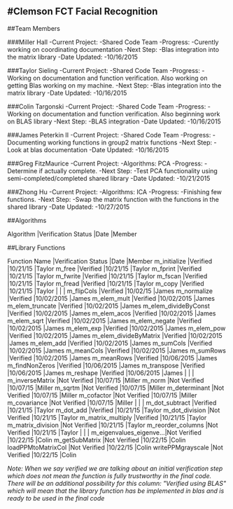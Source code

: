 #Clemson FCT Facial Recognition
-----

##Team Members

###Miller Hall
-Current Project:
 -Shared Code Team
-Progress:
 -Curently working on coordinating documentation
-Next Step:
 -Blas integration into the matrix library
-Date Updated:
 -10/16/2015

###Taylor Sieling
-Current Project:
 -Shared Code Team
-Progress:
 -Working on documentation and function verification. Also working on getting Blas working on my machine.
-Next Step:
 -Blas integration into the matrix library
-Date Updated:
 -10/16/2015

###Colin Targonski
-Current Project:
 -Shared Code Team
-Progress:
 -Working on documentation and function verification. Also beginning work on BLAS library
-Next Step:
 -BLAS integration
-Date Updated:
 -10/16/2015

###James Peterkin II
-Current Project:
 -Shared Code Team
-Progress:
 -Documenting working functions in group2 matrix functions
-Next Step:
 -Look at blas documentation
-Date Updated:
 -10/16/2015

###Greg FitzMaurice
-Current Project:
 -Algorithms: PCA
-Progress:
 -Determine if actually complete.
-Next Step:
 -Test PCA functionality using semi-completed/completed shared library
-Date Updated:
 -10/21/2015

###Zhong Hu
-Current Project:
 -Algorithms: ICA
-Progress:
 -Finishing few functions.
-Next Step:
 -Swap the matrix function with the functions in the shared library
-Date Updated:
 -10/27/2015


##Algorithms

Algorithm               |Verification Status        |Date       |Member

##Library Functions

Function Name           |Verification Status        |Date       |Member
m_initialize            |Verified                   |10/21/15   |Taylor
m_free                  |Verified                   |10/21/15   |Taylor
m_fprint                |Verified                   |10/21/15   |Taylor
m_fwrite                |Verified                   |10/21/15   |Taylor
m_fscan                 |Verified                   |10/21/15   |Taylor
m_fread                 |Verified                   |10/21/15   |Taylor
m_copy                  |Verified                   |10/21/15   |Taylor
                        |                           |           |
m_flipCols              |Verified                   |10/02/15   |James
m_normalize             |Verified                   |10/02/2015 |James
m_elem_mult             |Verified                   |10/02/2015 |James
m_elem_truncate         |Verified                   |10/02/2015 |James
m_elem_divideByConst    |Verified                   |10/02/2015 |James
m_elem_acos             |Verified                   |10/02/2015 |James
m_elem_sqrt             |Verified                   |10/02/2015 |James
m_elem_negate           |Verified                   |10/02/2015 |James
m_elem_exp              |Verified                   |10/02/2015 |James
m_elem_pow              |Verified                   |10/02/2015 |James
m_elem_divideByMatrix   |Verified                   |10/02/2015 |James
m_elem_add              |Verified                   |10/02/2015 |James
m_sumCols               |Verified                   |10/02/2015 |James
m_meanCols              |Verified                   |10/02/2015 |James
m_sumRows               |Verified                   |10/02/2015 |James
m_meanRows              |Verified                   |10/06/2015 |James
m_findNonZeros          |Verified                   |10/06/2015 |James
m_transpose             |Verified                   |10/06/2015 |James
m_reshape               |Verified                   |10/06/2015 |James
                        |                           |           |
m_inverseMatrix         |Not Verified               |10/07/15   |Miller
m_norm                  |Not Verified               |10/07/15   |Miller
m_sqrtm                 |Not Verified               |10/07/15   |Miller
m_determinant           |Not Verified               |10/07/15   |Miller
m_cofactor              |Not Verified               |10/07/15   |Miller
m_covariance            |Not Verified               |10/07/15   |Miller
                        |                           |           |
m_dot_subtract          |Verified                   |10/21/15   |Taylor
m_dot_add               |Verified                   |10/21/15   |Taylor
m_dot_division          |Not Verified               |10/21/15   |Taylor
m_matrix_multiply       |Verified                   |10/21/15   |Taylor
m_matrix_division       |Not Verified               |10/21/15   |Taylor
m_reorder_columns       |Not Verified               |10/21/15   |Taylor
                        |                           |           |
m_eigenvalues_eigenve...|Not Verified               |10/22/15   |Colin
m_getSubMatrix          |Not Verified               |10/22/15   |Colin
loadPPMtoMatrixCol      |Not Verified               |10/22/15   |Colin
writePPMgrayscale       |Not Verified               |10/22/15   |Colin

_Note: When we say verified we are talking about an initial verification step which does not mean the function is fully trustworthy in the final code. There will be an additional possibility for this column: "Verified using BLAS" which will mean that the library function has be implemented in blas and is ready to be used in the final code_
